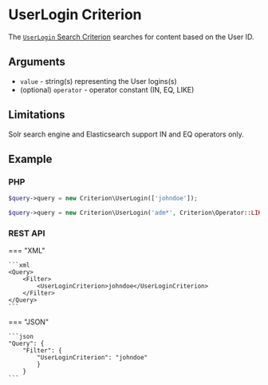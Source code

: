 # UserLogin Criterion

The [`UserLogin` Search Criterion](https://github.com/ibexa/core/blob/main/src/contracts/Repository/Values/Content/Query/Criterion/UserLogin.php)
searches for content based on the User ID.

## Arguments

- `value` - string(s) representing the User logins(s)
- (optional) `operator` - operator constant (IN, EQ, LIKE)

## Limitations

Solr search engine and Elasticsearch support IN and EQ operators only.

## Example

### PHP

``` php
$query->query = new Criterion\UserLogin(['johndoe']);
```

``` php
$query->query = new Criterion\UserLogin('adm*', Criterion\Operator::LIKE);
```

### REST API

=== "XML"

    ```xml
    <Query>
        <Filter>
            <UserLoginCriterion>johndoe</UserLoginCriterion>
        </Filter>
    </Query>
    ```

=== "JSON"

    ```json
    "Query": {
        "Filter": {
            "UserLoginCriterion": "johndoe"
            }
        }
    ```